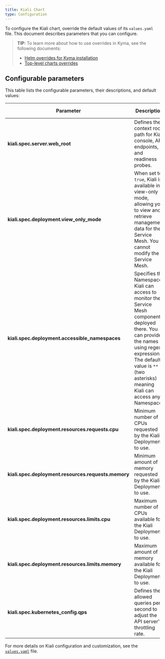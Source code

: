 ```yaml
---
title: Kiali Chart
type: Configuration
---
```


To configure the Kiali chart, override the default values of its `values.yaml` file. This document describes parameters that you can configure.

>**TIP:** To learn more about how to use overrides in Kyma, see the following documents:
>* [Helm overrides for Kyma installation](/root/kyma/#configuration-helm-overrides-for-kyma-installation)
>* [Top-level charts overrides](/root/kyma/#configuration-helm-overrides-for-kyma-installation-top-level-charts-overrides)

## Configurable parameters

This table lists the configurable parameters, their descriptions, and default values:

| Parameter | Description | Default value |
|-----------|-------------|---------------|
| **kiali.spec.server.web_root** | Defines the context root path for Kiali console, API endpoints, and readiness probes. | `/` |
| **kiali.spec.deployment.view_only_mode** | When set to `true`, Kiali is available in view-only mode, allowing you to view and retrieve management data for the Service Mesh. You cannot modify the Service Mesh.  | `true` |
| **kiali.spec.deployment.accessible_namespaces** | Specifies the Namespaces Kiali can access to monitor the Service Mesh components deployed there. You can provide the names using regex expressions. The default value is `**`(two asterisks) meaning Kiali can access any Namespace. | `**` |
| **kiali.spec.deployment.resources.requests.cpu** | Minimum number of CPUs requested by the Kiali Deployment to use. | `10m` |
| **kiali.spec.deployment.resources.requests.memory** | Minimum amount of memory requested by the Kiali Deployment to use. | `20Mi` |
| **kiali.spec.deployment.resources.limits.cpu** | Maximum number of CPUs available for the Kiali Deployment to use. | `100m` |
| **kiali.spec.deployment.resources.limits.memory** | Maximum amount of memory available for the Kiali Deployment to use. | `100Mi` |
| **kiali.spec.kubernetes_config.qps** | Defines the allowed queries per second to adjust the API server's throttling rate. | `50` |

For more details on Kiali configuration and customization, see the [`values.yaml`](https://github.com/kyma-project/kyma/blob/main/resources/kiali/values.yaml) file.
